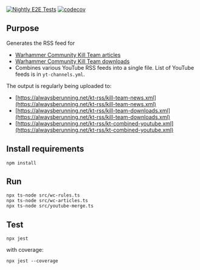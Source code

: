 [![Nightly E2E Tests](https://github.com/madarasz/wc-kt-rss/actions/workflows/nightly-e2e.yml/badge.svg)](https://github.com/madarasz/wc-kt-rss/actions/workflows/nightly-e2e.yml)
[![codecov](https://codecov.io/gh/madarasz/wc-kt-rss/branch/main/graph/badge.svg)](https://codecov.io/gh/madarasz/wc-kt-rss)

## Purpose
Generates the RSS feed for 
- [Warhammer Community Kill Team articles](https://www.warhammer-community.com/en-gb/kill-team/)
- [Warhammer Community Kill Team downloads](https://www.warhammer-community.com/en-gb/downloads/kill-team/)
- Combines various YouTube RSS feeds into a single file. List of YouTube feeds is in `yt-channels.yml`.

The output is regularly being uploaded to:
- [https://alwaysberunning.net/kt-rss/kill-team-news.xml](https://alwaysberunning.net/kt-rss/kill-team-news.xml)
- [https://alwaysberunning.net/kt-rss/kill-team-downloads.xml](https://alwaysberunning.net/kt-rss/kill-team-downloads.xml)
- [https://alwaysberunning.net/kt-rss/kt-combined-youtube.xml](https://alwaysberunning.net/kt-rss/kt-combined-youtube.xml)

## Install requirements
```
npm install
```
## Run
```
npx ts-node src/wc-rules.ts
npx ts-node src/wc-articles.ts
npx ts-node src/youtube-merge.ts
```
## Test
```
npx jest
```
with coverage:
```
npx jest --coverage
```
